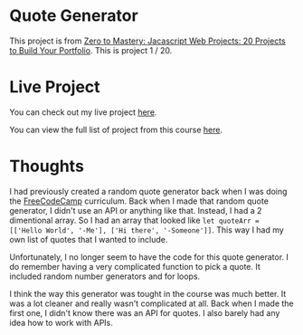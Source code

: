 # Quote Generator

This project is from [Zero to Mastery: Jacascript Web Projects: 20 Projects to Build Your Portfolio](https://academy.zerotomastery.io/p/javascript-projects).
This is project 1 / 20.

# Live Project

You can check out my live project [here](https://rperry99.github.io/quote-generator/).

You can view the full list of project from this course [here](https://github.com/rperry99/ztm-20-javascript-projects).

# Thoughts

I had previously created a random quote generator back when I was doing the [FreeCodeCamp](https://freecodecamp.org) curriculum. Back when I made that random quote generator, I didn't use an API or anything like that. Instead, I had a 2 dimentional array. So I had an array that looked like `let quoteArr = [['Hello World', '-Me'], ['Hi there', '-Someone']]`. This way I had my own list of quotes that I wanted to include.

Unfortunately, I no longer seem to have the code for this quote generator. I do remember having a very complicated function to pick a quote. It included random number generators and for loops.

I think the way this generator was tought in the course was much better. It was a lot cleaner and really wasn't complicated at all. Back when I made the first one, I didn't know there was an API for quotes. I also barely had any idea how to work with APIs.
